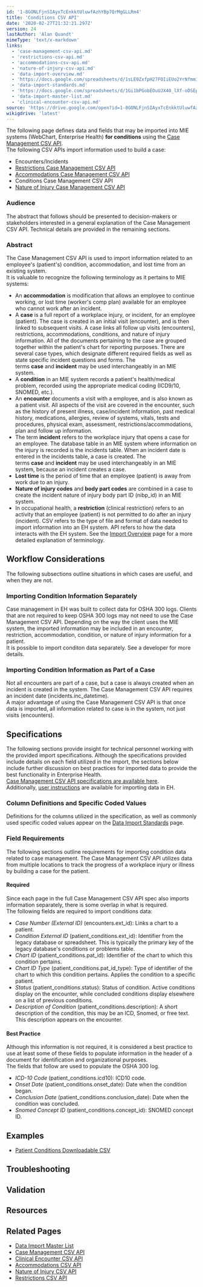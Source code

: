 ```yaml
---
id: '1-8GONLFjnSIAyxTcEnkktUluwfAzhYBp7QrMgGLLRm4'
title: 'Conditions CSV API'
date: '2020-02-27T21:32:21.297Z'
version: 24
lastAuthor: 'Alan Quandt'
mimeType: 'text/x-markdown'
links:
  - 'case-management-csv-api.md'
  - 'restrictions-csv-api.md'
  - 'accommodations-csv-api.md'
  - 'nature-of-injury-csv-api.md'
  - 'data-import-overview.md'
  - 'https://docs.google.com/spreadsheets/d/1sLE0ZxfpH27FOIiEUo2YrNfmmI7L-6MWS1aTJu7sVHM/edit#gid=1082191839%7CThe'
  - 'data-import-standards.md'
  - 'https://docs.google.com/spreadsheets/d/1Gi1bPGobEOuUJX40_lXf-oDSEpriLBUXyeJACUy7DaQ/pub?gid=388607337&single=true&output=csv'
  - 'data-import-master-list.md'
  - 'clinical-encounter-csv-api.md'
source: 'https://drive.google.com/open?id=1-8GONLFjnSIAyxTcEnkktUluwfAzhYBp7QrMgGLLRm4'
wikigdrive: 'latest'
---
```

The following page defines data and fields that may be imported into MIE systems (WebChart, Enterprise Health) **for conditions** using the [Case Management CSV API](case-management-csv-api.md).  
The following CSV APIs import information used to build a case:
* Encounters/Incidents
* [Restrictions Case Management CSV API](restrictions-csv-api.md)
* [Accommodations Case Management CSV API](accommodations-csv-api.md)
* Conditions Case Management CSV API
* [Nature of Injury Case Management CSV API](nature-of-injury-csv-api.md)


### **Audience**

The abstract that follows should be presented to decision-makers or stakeholders interested in a general explanation of the Case Management CSV API. Technical details are provided in the remaining sections.


### **Abstract**

The Case Management CSV API is used to import information related to an employee's (patient's) condition, accommodation, and lost time from an existing system.  
It is valuable to recognize the following terminology as it pertains to MIE systems:
* An <strong>accommodation</strong> is modification that allows an employee to continue working, or lost time (worker's comp plan) available for an employee who cannot work after an incident.
* A <strong>case</strong> is a full report of a workplace injury, or incident, for an employee (patient). The case is created in an initial visit (encounter), and is then linked to subsequent visits. A case links all follow up visits (encounters), restrictions, accommodations, conditions, and nature of injury information. All of the documents pertaining to the case are grouped together within the patient's chart for reporting purposes. There are several case types, which designate different required fields as well as state specific incident questions and forms. The terms <strong>case</strong> and <strong>incident</strong> may be used interchangeably in an MIE system.
* A <strong>condition</strong> in an MIE system records a patient's health/medical problem, recorded using the appropriate medical coding (ICD9/10, SNOMED, etc.).
* An <strong>encounter</strong> documents a visit with a employee, and is also known as a patient visit. All aspects of the visit are covered in the encounter, such as the history of present illness, case/incident information, past medical history, medications, allergies, review of systems, vitals, tests and procedures, physical exam, assessment, restrictions/accommodations, plan and follow up information.
* The term <strong>incident</strong> refers to the workplace injury that opens a case for an employee. The database table in an MIE system where information on the injury is recorded is the incidents table. When an incident date is entered in the incidents table, a case is created. The terms <strong>case</strong> and <strong>incident</strong> may be used interchangeably in an MIE system, because an incident creates a case.
* <strong>Lost time</strong> is the period of time that an employee (patient) is away from work due to an injury.
* <strong>Nature of injury codes</strong> and <strong>body part codes</strong> are combined in a case to create the incident nature of injury body part ID (nibp_id) in an MIE system.
* In occupational health, a <strong>restriction</strong> (clinical restriction) refers to an activity that an employee (patient) is not permitted to do after an injury (incident).
CSV refers to the type of file and format of data needed to import information into an EH system. API refers to how the data interacts with the EH system. See the [Import Overview](data-import-overview.md) page for a more detailed explanation of terminology.


## **Workflow Considerations**

The following subsections outline situations in which cases are useful, and when they are not.


### **Importing Condition Information Separately**

Case management in EH was built to collect data for OSHA 300 logs. Clients that are not required to keep OSHA 300 logs may not need to use the Case Management CSV API. Depending on the way the client uses the MIE system, the imported information may be included in an encounter, restriction, accommodation, condition, or nature of injury information for a patient.  
It is possible to import conditon data separately. See a developer for more details.


### **Importing Condition Information as Part of a Case**

Not all encounters are part of a case, but a case is always created when an incident is created in the system. The Case Management CSV API requires an incident date (incidents.inc_datetime).  
A major advantage of using the Case Management CSV API is that once data is imported, all information related to case is in the system, not just visits (encounters).


## **Specifications**

The following sections provide insight for technical personnel working with the provided import specifications. Although the specifications provided include details on each field utilized in the import, the sections below include further discussion on best practices for imported data to provide the best functionality in Enterprise Health.  
[Case Management CSV API specifications are available here](https://docs.google.com/spreadsheets/d/1sLE0ZxfpH27FOIiEUo2YrNfmmI7L-6MWS1aTJu7sVHM/edit#gid=1082191839%7CThe).  
Additionally, [user instructions](#gjdgxs) are available for importing data in EH.


### **Column Definitions and Specific Coded Values**

Definitions for the columns utilized in the specification, as well as commonly used specific coded values appear on the [Data Import Standards](data-import-standards.md) page.


### **Field Requirements**

The following sections outline requirements for importing condition data related to case management. The Case Management CSV API utilizes data from multiple locations to track the progress of a workplace injury or illness by building a case for the patient.


#### **Required**

Since each page in the full Case Management CSV API spec also imports information separately, there is some overlap in what is required.  
The following fields are required to import conditions data:
* <em>Case Number (External ID)</em> (encounters.ext_id): Links a chart to a patient.
* <em>Condition External ID</em> (patient_conditions.ext_id): Identifier from the legacy database or spreadsheet. This is typically the primary key of the legacy database's conditions or problems table.
* <em>Chart ID</em> (patient_conditions.pat_id): Identifier of the chart to which this condition pertains.
* <em>Chart ID Type</em> (patient_conditions.pat_id_type): Type of identifier of the chart to which this condition pertains. Applies the condition to a specific patient.
* <em>Status</em> (patient_conditions.status): Status of condition. Active conditions display on the encounter, while concluded conditions display elsewhere on a list of previous conditions.
* <em>Description of Condition</em> (patient_conditions.description): A short description of the condition, this may be an ICD, Snomed, or free text. This description appears on the encounter.


#### **Best Practice**

Although this information is not required, it is considered a best practice to use at least some of these fields to populate information in the header of a document for identification and organizational purposes.  
The fields that follow are used to populate the OSHA 300 log.
* <em>ICD-10 Code</em> (patient_conditions.icd10): ICD10 code.
* <em>Onset Date</em> (patient_conditions.onset_date): Date when the condition began.
* <em>Conclusion Date</em> (patient_conditions.conclusion_date): Date when the condition was concluded.
* <em>Snomed Concept ID</em> (patient_conditions.concept_id): SNOMED concept ID.


## **Examples**

* [Patient Conditions Downloadable CSV](https://docs.google.com/spreadsheets/d/1Gi1bPGobEOuUJX40_lXf-oDSEpriLBUXyeJACUy7DaQ/pub?gid=388607337&single=true&output=csv)


## **Troubleshooting**



## **Validation**



## **Resources**



## **Related Pages**

* [Data Import Master List](data-import-master-list.md)
* [Case Management CSV API](case-management-csv-api.md)
* [Clinical Encounter CSV API](clinical-encounter-csv-api.md)
* [Accommodations CSV API](accommodations-csv-api.md)
* [Nature of Injury CSV API](nature-of-injury-csv-api.md)
* [Restrictions CSV API](restrictions-csv-api.md)
